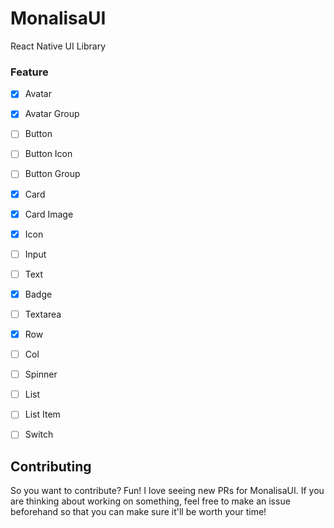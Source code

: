 # MonalisaUI

React Native UI Library

### Feature

- [x] Avatar
- [x] Avatar Group
- [ ] Button
- [ ] Button Icon
- [ ] Button Group
- [x] Card
- [x] Card Image
- [x] Icon
- [ ] Input
- [ ] Text
- [x] Badge
- [ ] Textarea
- [x] Row
- [ ] Col
- [ ] Spinner
- [ ] List
- [ ] List Item
- [ ] Switch


## Contributing

So you want to contribute? Fun! I love seeing new PRs for MonalisaUI. If you are thinking about working on something, feel free to make an issue beforehand so that you can make sure it'll be worth your time!